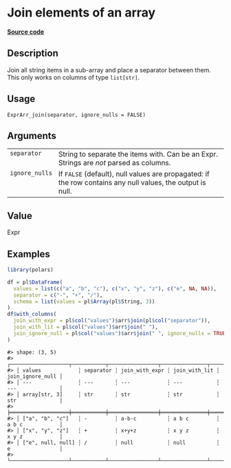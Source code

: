 

# Join elements of an array

[**Source code**](https://github.com/pola-rs/r-polars/tree/main/R/expr__array.R#L165)

## Description

Join all string items in a sub-array and place a separator between them.
This only works on columns of type <code>list\[str\]</code>.

## Usage

<pre><code class='language-R'>ExprArr_join(separator, ignore_nulls = FALSE)
</code></pre>

## Arguments

<table>
<tr>
<td style="white-space: nowrap; font-family: monospace; vertical-align: top">
<code id="ExprArr_join_:_separator">separator</code>
</td>
<td>
String to separate the items with. Can be an Expr. Strings are
<em>not</em> parsed as columns.
</td>
</tr>
<tr>
<td style="white-space: nowrap; font-family: monospace; vertical-align: top">
<code id="ExprArr_join_:_ignore_nulls">ignore_nulls</code>
</td>
<td>
If <code>FALSE</code> (default), null values are propagated: if the row
contains any null values, the output is null.
</td>
</tr>
</table>

## Value

Expr

## Examples

``` r
library(polars)

df = pl$DataFrame(
  values = list(c("a", "b", "c"), c("x", "y", "z"), c("e", NA, NA)),
  separator = c("-", "+", "/"),
  schema = list(values = pl$Array(pl$String, 3))
)
df$with_columns(
  join_with_expr = pl$col("values")$arr$join(pl$col("separator")),
  join_with_lit = pl$col("values")$arr$join(" "),
  join_ignore_null = pl$col("values")$arr$join(" ", ignore_nulls = TRUE)
)
```

    #> shape: (3, 5)
    #> ┌───────────────────┬───────────┬────────────────┬───────────────┬──────────────────┐
    #> │ values            ┆ separator ┆ join_with_expr ┆ join_with_lit ┆ join_ignore_null │
    #> │ ---               ┆ ---       ┆ ---            ┆ ---           ┆ ---              │
    #> │ array[str, 3]     ┆ str       ┆ str            ┆ str           ┆ str              │
    #> ╞═══════════════════╪═══════════╪════════════════╪═══════════════╪══════════════════╡
    #> │ ["a", "b", "c"]   ┆ -         ┆ a-b-c          ┆ a b c         ┆ a b c            │
    #> │ ["x", "y", "z"]   ┆ +         ┆ x+y+z          ┆ x y z         ┆ x y z            │
    #> │ ["e", null, null] ┆ /         ┆ null           ┆ null          ┆ e                │
    #> └───────────────────┴───────────┴────────────────┴───────────────┴──────────────────┘
